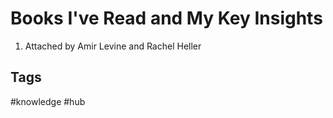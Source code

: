 # Books I've Read and My Key Insights

1. Attached by Amir Levine and Rachel Heller  

## Tags
#knowledge #hub
